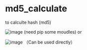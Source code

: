 # md5_calculate
to calculte hash (md5)

![image](https://github.com/user-attachments/assets/352f5238-0d2e-4e90-b091-55defd94757e)
(need pip some moudles)
or

![image](https://github.com/user-attachments/assets/5eb4ba60-3f8e-49a6-ae77-ddfe46f9f3c1)
（Can be used directly）
